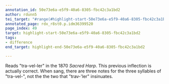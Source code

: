 ```yaml
---
annotation_id: 50e73e6a-e5f9-40a6-8305-fbc42c3a1bd2
author: rdunn5
tei_target: "#range(#highlight-start-50e73e6a-e5f9-40a6-8305-fbc42c3a1bd2, #highlight-end-50e73e6a-e5f9-40a6-8305-fbc42c3a1bd2)"
annotated_page: rdx_r8st0.p.idm36399520
page_index: 49
target: highlight-start-50e73e6a-e5f9-40a6-8305-fbc42c3a1bd2
tags:
- difference
end_target: highlight-end-50e73e6a-e5f9-40a6-8305-fbc42c3a1bd2

---
```

Reads "tra-vel-ler" in the 1870 *Sacred Harp*.  This previous inflection is actually correct.  When sang, there are three notes for the three syllables of "tra-vel-", not the the two that "trav-'ler" insinuates.